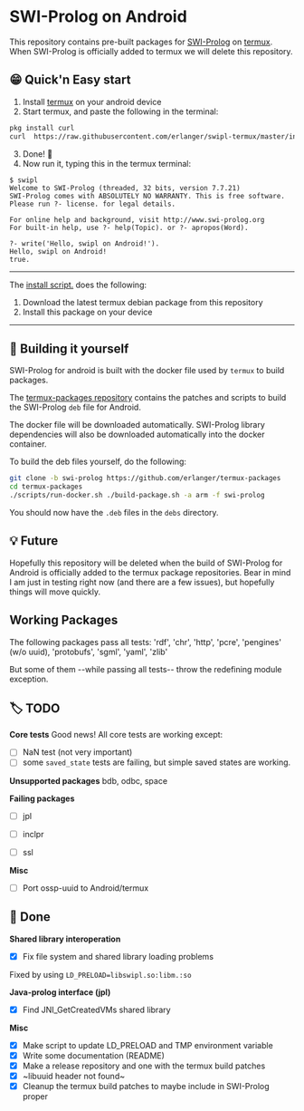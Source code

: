 # SWI-Prolog on Android

This repository contains pre-built packages for [SWI-Prolog](http://swi-prolog.org/) on [termux](https://termux.com/). When SWI-Prolog is officially added to termux we will delete this repository.

:grin: Quick'n Easy start
-------------------------------
1. Install [termux](https://termux.com/) on your android device
2. Start termux, and paste the following in the terminal:
```sh
pkg install curl
curl  https://raw.githubusercontent.com/erlanger/swipl-termux/master/install -sSf | sh
```
3. Done! :tada:
4. Now run it, typing this in the termux terminal:
```
$ swipl
Welcome to SWI-Prolog (threaded, 32 bits, version 7.7.21)
SWI-Prolog comes with ABSOLUTELY NO WARRANTY. This is free software.
Please run ?- license. for legal details.

For online help and background, visit http://www.swi-prolog.org
For built-in help, use ?- help(Topic). or ?- apropos(Word).

?- write('Hello, swipl on Android!').
Hello, swipl on Android!
true.

```

---
The [install script.](https://raw.githubusercontent.com/erlanger/swipl-termux/master/install) does the following:
1. Download the latest termux debian package from this repository
2. Install this package on your device
---
:construction: Building it yourself
-----------------------

SWI-Prolog for android is built with the docker file used by `termux` to build packages.

The [termux-packages repository](https://github.com/erlanger/termux-packages/tree/swi-prolog/packages/swi-prolog) contains the patches and scripts to build the SWI-Prolog `deb` file for Android.

The docker file will be downloaded automatically. SWI-Prolog library dependencies  will also be downloaded automatically into the docker container.

To build the deb files yourself, do the following:
```sh
git clone -b swi-prolog https://github.com/erlanger/termux-packages
cd termux-packages
./scripts/run-docker.sh ./build-package.sh -a arm -f swi-prolog
```

You should now have the  `.deb` files in the `debs` directory.

 :bulb: Future
----------------

Hopefully this repository will be deleted when the  build of
SWI-Prolog for Android is officially added to the termux package
repositories. Bear in mind I am just in testing right now (and there
are a few issues), but hopefully things will move quickly.


Working Packages
----------------
The following packages pass all tests:
   'rdf', 'chr', 'http', 'pcre', 'pengines' (w/o uuid), 'protobufs', 'sgml', 'yaml', 'zlib'

But some of them --while passing all tests-- throw the redefining module exception.

:label: TODO
-----------------

**Core tests**
Good news! All core tests are working except:
- [ ] NaN test (not very important)
- [ ] some `saved_state` tests are failing, but simple saved states are
      working.

**Unsupported packages**
bdb, odbc, space

**Failing packages**
- [ ] jpl
- [ ] inclpr
- [ ] ssl


**Misc**
- [ ] Port ossp-uuid to Android/termux

:checkered_flag: Done
---------------------
**Shared library interoperation**
- [x] Fix file system and shared library loading problems

Fixed by using `LD_PRELOAD=libswipl.so:libm.:so`

**Java-prolog interface (jpl)**
- [x]  Find JNI_GetCreatedVMs shared library

**Misc**
- [x] Make script to update LD_PRELOAD and TMP environment variable
- [x] Write some documentation (README)
- [x] Make a release repository and one with the termux build patches
- [x] ~libuuid header not found~
- [x] Cleanup the termux build patches to maybe include in SWI-Prolog proper
